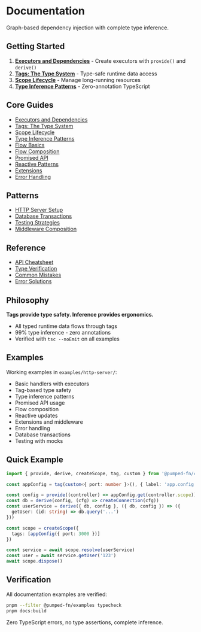 # Documentation

Graph-based dependency injection with complete type inference.

## Getting Started

1. **[Executors and Dependencies](./guides/01-executors-and-dependencies.md)** - Create executors with `provide()` and `derive()`
2. **[Tags: The Type System](./guides/02-tags-the-type-system.md)** - Type-safe runtime data access
3. **[Scope Lifecycle](./guides/03-scope-lifecycle.md)** - Manage long-running resources
4. **[Type Inference Patterns](./guides/04-type-inference-patterns.md)** - Zero-annotation TypeScript

## Core Guides

- [Executors and Dependencies](./guides/01-executors-and-dependencies.md)
- [Tags: The Type System](./guides/02-tags-the-type-system.md)
- [Scope Lifecycle](./guides/03-scope-lifecycle.md)
- [Type Inference Patterns](./guides/04-type-inference-patterns.md)
- [Flow Basics](./guides/05-flow-basics.md)
- [Flow Composition](./guides/06-flow-composition.md)
- [Promised API](./guides/07-promised-api.md)
- [Reactive Patterns](./guides/08-reactive-patterns.md)
- [Extensions](./guides/09-extensions.md)
- [Error Handling](./guides/10-error-handling.md)

## Patterns

- [HTTP Server Setup](./patterns/http-server-setup.md)
- [Database Transactions](./patterns/database-transactions.md)
- [Testing Strategies](./patterns/testing-strategies.md)
- [Middleware Composition](./patterns/middleware-composition.md)

## Reference

- [API Cheatsheet](./reference/api-cheatsheet.md)
- [Type Verification](./reference/type-verification.md)
- [Common Mistakes](./reference/common-mistakes.md)
- [Error Solutions](./reference/error-solutions.md)

## Philosophy

**Tags provide type safety. Inference provides ergonomics.**

- All typed runtime data flows through tags
- 99% type inference - zero annotations
- Verified with `tsc --noEmit` on all examples

## Examples

Working examples in `examples/http-server/`:
- Basic handlers with executors
- Tag-based type safety
- Type inference patterns
- Promised API usage
- Flow composition
- Reactive updates
- Extensions and middleware
- Error handling
- Database transactions
- Testing with mocks

## Quick Example

```typescript
import { provide, derive, createScope, tag, custom } from '@pumped-fn/core-next'

const appConfig = tag(custom<{ port: number }>(), { label: 'app.config' })

const config = provide((controller) => appConfig.get(controller.scope))
const db = derive(config, (cfg) => createConnection(cfg))
const userService = derive({ db, config }, ({ db, config }) => ({
  getUser: (id: string) => db.query('...')
}))

const scope = createScope({
  tags: [appConfig({ port: 3000 })]
})

const service = await scope.resolve(userService)
const user = await service.getUser('123')
await scope.dispose()
```

## Verification

All documentation examples are verified:

```bash
pnpm --filter @pumped-fn/examples typecheck
pnpm docs:build
```

Zero TypeScript errors, no type assertions, complete inference.
